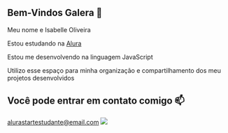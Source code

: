 ## Bem-Vindos Galera 💙
Meu nome e Isabelle Oliveira

Estou estudando na  [Alura](https://alura.com.br)

Estou me desenvolvendo na linguagem JavaScript

Utilizo esse espaço para minha organização e compartilhamento dos meu projetos desenvolvidos

## Você pode entrar em contato comigo 📫
alurastartestudante@email.com
![](https://media1.tenor.com/m/eMvKG8uJvLYAAAAC/cat-jojo.gif)
